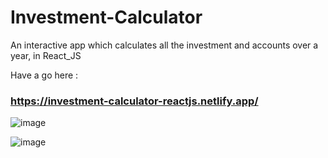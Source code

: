 # Investment-Calculator
An interactive app which calculates all the investment and accounts over a year, in React_JS

Have a go here :
### https://investment-calculator-reactjs.netlify.app/

![image](https://github.com/Skyy-Banerjee/Investment-Calculator/assets/51888502/6cb52af3-169d-4bab-84aa-d295a9ecc849)

![image](https://github.com/Skyy-Banerjee/Investment-Calculator/assets/51888502/199882b6-39cc-4d11-a9f9-2fa1ab2b3294)




